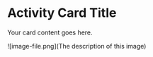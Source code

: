 # Activity Card Title

Your card content goes here.

![image-file.png](The description of this image)
